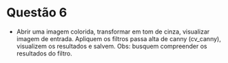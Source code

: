 # Questão 6

- Abrir uma imagem colorida, transformar em tom de cinza, visualizar imagem de entrada. Apliquem os filtros passa alta 
de canny (cv_canny), visualizem os resultados e salvem. Obs: busquem compreender os resultados do filtro.


